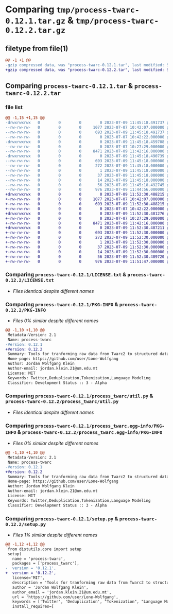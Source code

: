 # Comparing `tmp/process-twarc-0.12.1.tar.gz` & `tmp/process-twarc-0.12.2.tar.gz`

## filetype from file(1)

```diff
@@ -1 +1 @@
-gzip compressed data, was "process-twarc-0.12.1.tar", last modified: Sun Jul  9 11:45:18 2023, max compression
+gzip compressed data, was "process-twarc-0.12.2.tar", last modified: Sun Jul  9 11:52:30 2023, max compression
```

## Comparing `process-twarc-0.12.1.tar` & `process-twarc-0.12.2.tar`

### file list

```diff
@@ -1,15 +1,15 @@
-drwxrwxrwx   0        0        0        0 2023-07-09 11:45:18.491737 process-twarc-0.12.1/
--rw-rw-rw-   0        0        0     1077 2023-07-07 10:42:07.000000 process-twarc-0.12.1/LICENSE.txt
--rw-rw-rw-   0        0        0      693 2023-07-09 11:45:18.491737 process-twarc-0.12.1/PKG-INFO
--rw-rw-rw-   0        0        0        0 2023-07-07 10:42:22.000000 process-twarc-0.12.1/README.md
-drwxrwxrwx   0        0        0        0 2023-07-09 11:45:18.459708 process-twarc-0.12.1/process_twarc/
--rw-rw-rw-   0        0        0        0 2023-07-07 10:27:29.000000 process-twarc-0.12.1/process_twarc/__init__.py
--rw-rw-rw-   0        0        0     8471 2023-07-09 11:42:16.000000 process-twarc-0.12.1/process_twarc/util.py
-drwxrwxrwx   0        0        0        0 2023-07-09 11:45:18.490739 process-twarc-0.12.1/process_twarc.egg-info/
--rw-rw-rw-   0        0        0      693 2023-07-09 11:45:18.000000 process-twarc-0.12.1/process_twarc.egg-info/PKG-INFO
--rw-rw-rw-   0        0        0      272 2023-07-09 11:45:18.000000 process-twarc-0.12.1/process_twarc.egg-info/SOURCES.txt
--rw-rw-rw-   0        0        0        1 2023-07-09 11:45:18.000000 process-twarc-0.12.1/process_twarc.egg-info/dependency_links.txt
--rw-rw-rw-   0        0        0       37 2023-07-09 11:45:18.000000 process-twarc-0.12.1/process_twarc.egg-info/requires.txt
--rw-rw-rw-   0        0        0       14 2023-07-09 11:45:18.000000 process-twarc-0.12.1/process_twarc.egg-info/top_level.txt
--rw-rw-rw-   0        0        0       56 2023-07-09 11:45:18.492745 process-twarc-0.12.1/setup.cfg
--rw-rw-rw-   0        0        0      976 2023-07-09 11:44:56.000000 process-twarc-0.12.1/setup.py
+drwxrwxrwx   0        0        0        0 2023-07-09 11:52:30.488215 process-twarc-0.12.2/
+-rw-rw-rw-   0        0        0     1077 2023-07-07 10:42:07.000000 process-twarc-0.12.2/LICENSE.txt
+-rw-rw-rw-   0        0        0      693 2023-07-09 11:52:30.488215 process-twarc-0.12.2/PKG-INFO
+-rw-rw-rw-   0        0        0        0 2023-07-07 10:42:22.000000 process-twarc-0.12.2/README.md
+drwxrwxrwx   0        0        0        0 2023-07-09 11:52:30.481276 process-twarc-0.12.2/process_twarc/
+-rw-rw-rw-   0        0        0        0 2023-07-07 10:27:29.000000 process-twarc-0.12.2/process_twarc/__init__.py
+-rw-rw-rw-   0        0        0     8471 2023-07-09 11:42:16.000000 process-twarc-0.12.2/process_twarc/util.py
+drwxrwxrwx   0        0        0        0 2023-07-09 11:52:30.487211 process-twarc-0.12.2/process_twarc.egg-info/
+-rw-rw-rw-   0        0        0      693 2023-07-09 11:52:30.000000 process-twarc-0.12.2/process_twarc.egg-info/PKG-INFO
+-rw-rw-rw-   0        0        0      272 2023-07-09 11:52:30.000000 process-twarc-0.12.2/process_twarc.egg-info/SOURCES.txt
+-rw-rw-rw-   0        0        0        1 2023-07-09 11:52:30.000000 process-twarc-0.12.2/process_twarc.egg-info/dependency_links.txt
+-rw-rw-rw-   0        0        0       37 2023-07-09 11:52:30.000000 process-twarc-0.12.2/process_twarc.egg-info/requires.txt
+-rw-rw-rw-   0        0        0       14 2023-07-09 11:52:30.000000 process-twarc-0.12.2/process_twarc.egg-info/top_level.txt
+-rw-rw-rw-   0        0        0       56 2023-07-09 11:52:30.489720 process-twarc-0.12.2/setup.cfg
+-rw-rw-rw-   0        0        0      976 2023-07-09 11:51:47.000000 process-twarc-0.12.2/setup.py
```

### Comparing `process-twarc-0.12.1/LICENSE.txt` & `process-twarc-0.12.2/LICENSE.txt`

 * *Files identical despite different names*

### Comparing `process-twarc-0.12.1/PKG-INFO` & `process-twarc-0.12.2/PKG-INFO`

 * *Files 0% similar despite different names*

```diff
@@ -1,10 +1,10 @@
 Metadata-Version: 2.1
 Name: process-twarc
-Version: 0.12.1
+Version: 0.12.2
 Summary: Tools for tranforming raw data from Twarc2 to structured data for Masked Language Modeling.
 Home-page: https://github.com/user/Lone-Wolfgang
 Author: Jordan Wolfgang Klein
 Author-email: jordan.klein.21@um.edu.mt
 License: MIT
 Keywords: Twitter,Deduplication,Tokenization,Language Modeling
 Classifier: Development Status :: 3 - Alpha
```

### Comparing `process-twarc-0.12.1/process_twarc/util.py` & `process-twarc-0.12.2/process_twarc/util.py`

 * *Files identical despite different names*

### Comparing `process-twarc-0.12.1/process_twarc.egg-info/PKG-INFO` & `process-twarc-0.12.2/process_twarc.egg-info/PKG-INFO`

 * *Files 0% similar despite different names*

```diff
@@ -1,10 +1,10 @@
 Metadata-Version: 2.1
 Name: process-twarc
-Version: 0.12.1
+Version: 0.12.2
 Summary: Tools for tranforming raw data from Twarc2 to structured data for Masked Language Modeling.
 Home-page: https://github.com/user/Lone-Wolfgang
 Author: Jordan Wolfgang Klein
 Author-email: jordan.klein.21@um.edu.mt
 License: MIT
 Keywords: Twitter,Deduplication,Tokenization,Language Modeling
 Classifier: Development Status :: 3 - Alpha
```

### Comparing `process-twarc-0.12.1/setup.py` & `process-twarc-0.12.2/setup.py`

 * *Files 1% similar despite different names*

```diff
@@ -1,12 +1,12 @@
 from distutils.core import setup
 setup(
   name = 'process-twarc',         
   packages = ['process_twarc'],   
-  version = '0.12.1',
+  version = '0.12.2',
   license='MIT',
   description = 'Tools for tranforming raw data from Twarc2 to structured data for Masked Language Modeling.',   # Give a short description about your library
   author = 'Jordan Wolfgang Klein',
   author_email = 'jordan.klein.21@um.edu.mt',
   url = 'https://github.com/user/Lone-Wolfgang',
   keywords = ['Twitter', 'Deduplication', "Tokenization", "Language Modeling"],
   install_requires=[
```

